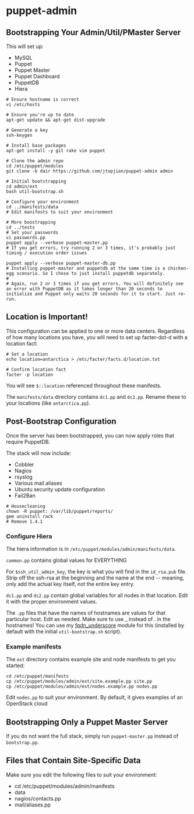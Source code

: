 puppet-admin
============

Bootstrapping Your Admin/Util/PMaster Server
--------------------------------------------

This will set up:

  * MySQL
  * Puppet
  * Puppet Master
  * Puppet Dashboard
  * PuppetDB
  * Hiera

```shell
# Ensure hostname is correct
vi /etc/hosts

# Ensure you're up to date
apt-get update && apt-get dist-upgrade

# Generate a key
ssh-keygen

# Install base packages
apt-get install -y git rake vim puppet

# Clone the admin repo
cd /etc/puppet/modules
git clone -b dair https://github.com/jtopjian/puppet-admin admin

# Initial bootstrapping
cd admin/ext
bash util-bootstrap.sh

# Configure your environment
cd ../manifests/data
# Edit manifests to suit your environment

# More boostrapping
cd ../tests
# Set your passwords
vi passwords.pp
puppet apply --verbose puppet-master.pp
# If you get errors, try running 2 or 3 times, it's probably just timing / execution order issues

puppet apply --verbose puppet-master-db.pp
# Installing puppet-master and puppetdb at the same time is a chicken-egg scenario. So I chose to just install puppetdb separately.
#
# Again, run 2 or 3 times if you get errors. You will definitely see an error with PuppetDB as it takes longer than 20 seconds to initialize and Puppet only waits 20 seconds for it to start. Just re-run.
```

Location is Important!
----------------------

This configuration can be applied to one or more data centers. Regardless of how many locations you have, you will need to set up facter-dot-d with a location fact:

```shell
# Set a location
echo location=antarctica > /etc/facter/facts.d/location.txt

# Confirm location fact
facter -p location
```

You will see `$::location` referenced throughout these manifests.

The `manifests/data` directory contains `dc1.pp` and `dc2.pp`. Rename these to your locations (like `antarctica.pp`).

Post-Bootstrap Configuration
----------------------------

Once the server has been bootstrapped, you can now apply roles that require PuppetDB.

The stack will now include:

  * Cobbler
  * Nagios
  * rsyslog
  * Various mail aliases
  * Ubuntu security update configuration
  * Fail2Ban

```shell
# Housecleaning
chown -R puppet: /var/lib/puppet/reports/
gem uninstall rack
# Remove 1.4.1
```

### Configure Hiera

The hiera information is in `/etc/puppet/modules/admin/manifests/data`.

`common.pp` contains global values for EVERYTHING

For `$ssh_util_admin_key`, the key is what you will find in the `id_rsa.pub` file. Strip off the ssh-rsa at the beginning and the name at the end -- meaning, only add the actual key itself, not the entire key entry.

`dc1.pp` and `dc2.pp` contain global variables for all nodes in that location. Edit it with the proper environment values.

The `.pp` files that have the names of hostnames are values for that particular host. Edit as needed. Make sure to use _ instead of . in the hostnames! You can use my [fqdn_underscore](https://github.com/jtopjian/jtopjian-fqdn_underscore) module for this (installed by default with the initial `util-bootstrap.sh` script).

### Example manifests

The `ext` directory contains example site and node manifests to get you started:

```shell
cd /etc/puppet/manifests
cp /etc/puppet/modules/admin/ext/site.example.pp site.pp
cp /etc/puppet/modules/admin/ext/nodes.example.pp nodes.pp
```

Edit `nodes.pp` to suit your environment. By default, it gives examples of an OpenStack cloud

Bootstrapping Only a Puppet Master Server
-----------------------------------------

If you do not want the full stack, simply run `puppet-master.pp` instead of `bootstrap.pp`.

Files that Contain Site-Specific Data
-------------------------------------

Make sure you edit the following files to suit your environment:

  * cd /etc/puppet/modules/admin/manifests
  * data
  * nagios/contacts.pp
  * mail/aliases.pp
